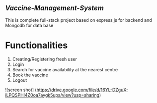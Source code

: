 ## _Vaccine-Management-System_

This is complete full-stack project based on express js for backend and Mongodb for data base

# Functionalities
1) Creating/Registering fresh user 
2) Login
3) Search for vaccine availability at the nearest centre 
4) Book the vaccine  
5) Logout

![screen shot] (https://drive.google.com/file/d/16YL-DZguX-iLPQSPHI4Z0oa7aygk5ups/view?usp=sharing)
